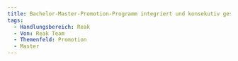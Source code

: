 ```yaml
---
title: Bachelor-Master-Promotion-Programm integriert und konsekutiv gestalten
tags:
  - Handlungsbereich: Reak
  - Von: Reak Team
  - Themenfeld: Promotion
  - Master
---
```

